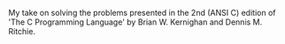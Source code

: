 My take on solving the problems presented in the 2nd (ANSI C) edition of 'The C Programming Language' by Brian W. Kernighan and Dennis M. Ritchie.
